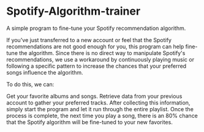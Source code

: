 # Spotify-Algorithm-trainer
A simple program to fine-tune your Spotify recommendation algorithm.

If you've just transferred to a new account or feel that the Spotify recommendations are not good enough for you, this program can help fine-tune the algorithm. Since there is no direct way to manipulate Spotify's recommendations, we use a workaround by continuously playing music or following a specific pattern to increase the chances that your preferred songs influence the algorithm.

To do this, we can:

Get your favorite albums and songs.
Retrieve data from your previous account to gather your preferred tracks.
After collecting this information, simply start the program and let it run through the entire playlist. Once the process is complete, the next time you play a song, there is an 80% chance that the Spotify algorithm will be fine-tuned to your new favorites.
